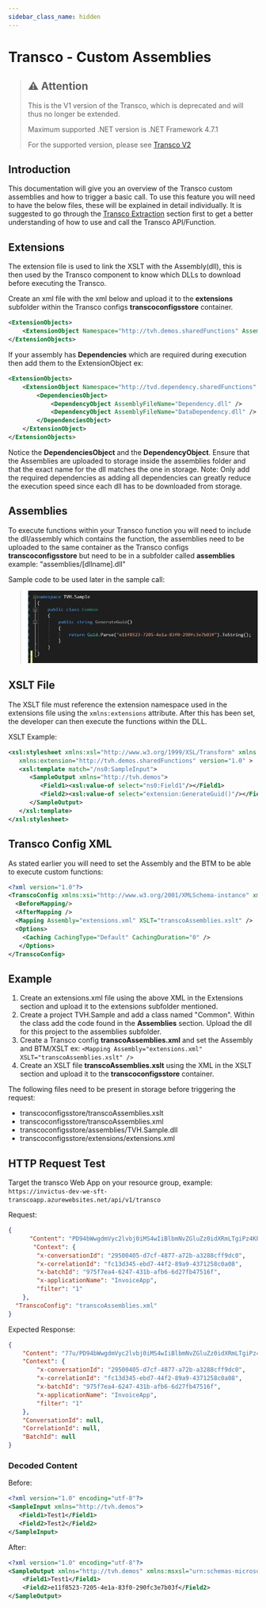 ```yaml
---
sidebar_class_name: hidden
---
```


# Transco - Custom Assemblies

> ## ⚠️ Attention
> This is the V1 version of the Transco, which is deprecated and will thus no longer be extended.
> 
> Maximum supported .NET version is .NET Framework 4.7.1
> 
> For the supported version, please see [Transco V2](../components/transcoV2.md)

## Introduction

This documentation will give you an overview of the Transco custom assemblies and how to trigger a basic call. To use this feature you will need to have the below files, these will be explained in detail individually. It is suggested to go through the [Transco Extraction](transco-extraction.md) section first to get a better understanding of how to use and call the Transco API/Function.

## Extensions

The extension file is used to link the XSLT with the Assembly(dll), this is then used by the Transco component to know which DLLs to download before executing the Transco.

Create an xml file with the xml below and upload it to the **extensions** subfolder within the Transco configs **transcoconfigsstore** container.

```xml
<ExtensionObjects> 
    <ExtensionObject Namespace="http://tvh.demos.sharedFunctions" AssemblyName="TVH.Sample, Version=1.0.0.0, Culture=neutral, PublicKeyToken=null" ClassName="TVH.Sample.Common" /> 
</ExtensionObjects>
```
If your assembly has **Dependencies** which are required during execution then add them to the ExtensionObject ex:
```xml
<ExtensionObjects> 
	<ExtensionObject Namespace="http://tvd.dependency.sharedFunctions" AssemblyName="TVH.Dependency, Version=1.0.0.0, Culture=neutral, PublicKeyToken=null" ClassName="TVH.Dependency.Common">
		<DependenciesObject>
			<DependencyObject AssemblyFileName="Dependency.dll" />
			<DependencyObject AssemblyFileName="DataDependency.dll" />
		</DependenciesObject>
	</ExtensionObject>
</ExtensionObjects>
```
Notice the **DependenciesObject** and the **DependencyObject**. Ensure that the Assemblies are uploaded to storage inside the assemblies folder and that the exact name for the dll matches the one in storage. Note: Only add the required dependencies as adding all dependencies can greatly reduce the execution speed since each dll has to be downloaded from storage.

## Assemblies

To execute functions within your Transco function you will need to include the dll/assembly which contains the function, the assemblies need to be uploaded to the same container as the Transco configs **transcoconfigsstore** but need to be in a subfolder called **assemblies** example: "assemblies/[dllname].dll"

Sample code to be used later in the sample call:

> ![sample code](../../images/transco-samplecode.png)

## XSLT File

The XSLT file must reference the extension namespace used in the extensions file using the `xmlns:extensions` attribute. After this has been set, the developer can then execute the functions within the DLL.

XSLT Example:

```xml
<xsl:stylesheet xmlns:xsl="http://www.w3.org/1999/XSL/Transform" xmlns:msxsl="urn:schemas-microsoft-com:xslt" xmlns:ns0="http://tvh.demos"  
   xmlns:extension="http://tvh.demos.sharedFunctions" version="1.0" >
   <xsl:template match="/ns0:SampleInput">
      <SampleOutput xmlns="http://tvh.demos">
         <Field1><xsl:value-of select="ns0:Field1"/></Field1>
         <Field2><xsl:value-of select="extension:GenerateGuid()"/></Field2>
      </SampleOutput>
   </xsl:template>
</xsl:stylesheet>
```

## Transco Config XML

As stated earlier you will need to set the Assembly and the BTM to be able to execute custom functions:

```xml
<?xml version="1.0"?>
<TranscoConfig xmlns:xsi="http://www.w3.org/2001/XMLSchema-instance" xmlns:xsd="http://www.w3.org/2001/XMLSchema" xmlns="http://www.codit.be/Schemas/Transco">
  <BeforeMapping/>
  <AfterMapping />
  <Mapping Assembly="extensions.xml" XSLT="transcoAssemblies.xslt" />
  <Options>
    <Caching CachingType="Default" CachingDuration="0" />
   </Options>
</TranscoConfig>
```

## Example

1. Create an extensions.xml file using the above XML in the Extensions section and upload it to the extensions subfolder mentioned.
2. Create a project TVH.Sample and add a class named "Common". Within the class add the code found in the **Assemblies** section. Upload the dll for this project to the assemblies subfolder.
3. Create a Transco config **transcoAssemblies.xml** and set the Assembly and BTM/XSLT ex: `<Mapping Assembly="extensions.xml" XSLT="transcoAssemblies.xslt" />`
4. Create an XSLT file **transcoAssemblies.xslt** using the XML in the XSLT section and upload it to the **transcoconfigsstore** container.

The following files need to be present in storage before triggering the request:

* transcoconfigsstore/transcoAssemblies.xslt
* transcoconfigsstore/transcoAssemblies.xml
* transcoconfigsstore/assemblies/TVH.Sample.dll
* transcoconfigsstore/extensions/extensions.xml

## HTTP Request Test

Target the transco Web App on your resource group, example: `https://invictus-dev-we-sft-transcoapp.azurewebsites.net/api/v1/transco`

Request:

```json
{
      "Content": "PD94bWwgdmVyc2lvbj0iMS4wIiBlbmNvZGluZz0idXRmLTgiPz4KPFNhbXBsZUlucHV0IHhtbG5zPSJodHRwOi8vdHZoLmRlbW9zIj4gCiAgIDxGaWVsZDE+VGVzdDE8L0ZpZWxkMT4gCiAgIDxGaWVsZDI+VGVzdDI8L0ZpZWxkMj4KPC9TYW1wbGVJbnB1dD4=",
       "Context": {
        "x-conversationId": "29500405-d7cf-4877-a72b-a3288cff9dc0",
        "x-correlationId": "fc13d345-ebd7-44f2-89a9-4371258c0a08",
        "x-batchId": "975f7ea4-6247-431b-afb6-6d27fb47516f",
        "x-applicationName": "InvoiceApp",
        "filter": "1"
    },
  "TranscoConfig": "transcoAssemblies.xml"
}
```

Expected Response:

```json
{
    "Content": "77u/PD94bWwgdmVyc2lvbj0iMS4wIiBlbmNvZGluZz0idXRmLTgiPz48U2FtcGxlT3V0cHV0IHhtbG5zPSJodHRwOi8vdHZoLmRlbW9zIiB4bWxuczptc3hzbD0idXJuOnNjaGVtYXMtbWljcm9zb2Z0LWNvbTp4c2x0IiB4bWxuczpuczA9Imh0dHA6Ly90dmguZGVtb3MiIHhtbG5zOmV4dGVuc2lvbj0iaHR0cDovL3R2aC5kZW1vcy5zaGFyZWRGdW5jdGlvbnMiPjxGaWVsZDE+VGVzdDE8L0ZpZWxkMT48RmllbGQyPmUxMWY4NTIzLTcyMDUtNGUxYS04M2YwLTI5MGZjM2U3YjAzZjwvRmllbGQyPjwvU2FtcGxlT3V0cHV0Pg==",
    "Context": {
        "x-conversationId": "29500405-d7cf-4877-a72b-a3288cff9dc0",
        "x-correlationId": "fc13d345-ebd7-44f2-89a9-4371258c0a08",
        "x-batchId": "975f7ea4-6247-431b-afb6-6d27fb47516f",
        "x-applicationName": "InvoiceApp",
        "filter": "1"
    },
    "ConversationId": null,
    "CorrelationId": null,
    "BatchId": null
}
```

### Decoded Content

Before:

```xml
<?xml version="1.0" encoding="utf-8"?>
<SampleInput xmlns="http://tvh.demos"> 
   <Field1>Test1</Field1> 
   <Field2>Test2</Field2>
</SampleInput>
```
 
After:

```xml
<?xml version="1.0" encoding="utf-8"?>
<SampleOutput xmlns="http://tvh.demos" xmlns:msxsl="urn:schemas-microsoft-com:xslt" xmlns:ns0="http://tvh.demos" xmlns:extension="http://tvh.demos.sharedFunctions">
    <Field1>Test1</Field1>
    <Field2>e11f8523-7205-4e1a-83f0-290fc3e7b03f</Field2>
</SampleOutput>
```
